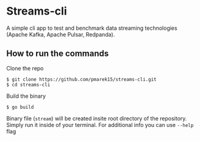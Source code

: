 # Streams-cli

A simple cli app to test and benchmark data streaming technologies (Apache Kafka, Apache Pulsar, Redpanda).


## How to run the commands

Clone the repo
```
$ git clone https://github.com/pmarek15/streams-cli.git
$ cd streams-cli
```

Build the binary
```
$ go build
```
Binary file (`stream`) will be created insite root directory of the repository. Simply run it inside of your terminal.
For additional info you can use `--help` flag
